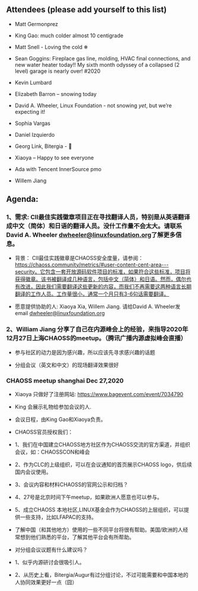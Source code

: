 ## Attendees (please add yourself to this list) 

- Matt Germonprez 

- King Gao: much colder almost 10 centigrade  

- Matt Snell - Loving the cold ❄ 

- Sean Goggins: Fireplace gas line, molding, HVAC final connections, and new water heater today!! My sixth month odyssey of a collapsed (2 level) garage is nearly over! #2020 

- Kevin Lumbard 

- Elizabeth Barron – snowing today 

- David A. Wheeler, Linux Foundation - not snowing *yet*, but we’re expecting it! 

- Sophia Vargas 

- Daniel Izquierdo 

- Georg Link, Bitergia - 🎄 

- Xiaoya – Happy to see everyone 

- Ada with Tencent  InnerSource pmo 

- Willem Jiang 

## Agenda: 

### 1、需求: CII最佳实践徽章项目正在寻找翻译人员，特别是从英语翻译成中文（简体）和日语的翻译人员。没什工作量不会太大。请联系David A. Wheeler <dwheeler@linuxfoundation.org>了解更多信息。 


- 背景： CII最佳实践徽章是CHAOSS安全度量，请参阅： https://chaoss.community/metrics/#user-content-cent-area---security。它包含一套开放源码软件项目的标准，如果符合这些标准，项目将获得徽章。该书被翻译成几种语言，包括中文（简体）和日语。然而，偶尔也有改进，因此我们需要翻译这些更新的内容，而我们不再需要这两种语言长期翻译的工作人员。工作量很小，通常一个月只有3-6句话需要翻译。

- 愿意提供协助的人: Xiaoya Xia, Willem Jiang. 请给David A. Wheeler发email <dwheeler@linuxfoundation.org> 

### 2、William Jiang 分享了自己在内源峰会上的经验，来指导2020年12月27日上海CHAOSS的meetup。（腾讯广播内源虚拟峰会直播）

- 参与社区的动力是因为感兴趣，所以应该先寻求感兴趣的话题

- 分组会议（英文和中文）的现场翻译效果很好
 

### CHAOSS meetup shanghai Dec 27,2020  

- Xiaoya 只做好了注册网站: https://www.bagevent.com/event/7034790 

- King 会展示礼物给参加会议的人.   
- 会议日程，由King Gao和Xiaoya负责。
- CHAOSS官员授权我们：

- 1、我们在中国建立CHAOSS地方社区作为CHAOSS交流的官方渠道，并组织会议，如：CHAOSSCON和峰会

- 2、作为CLC的上级组织，可以在会议通知的首页展示CHAOSS logo，供后续国内会议使用。

- 3、会议内容和材料CHAOSS的官网公示和归档？

- 4、27号是北京时间下午meetup，如果欧洲人愿意也可以参与。

- 5、成立CHAOSS 本地社区,LINUX基金会作为CHAOSS的上层组织，可以提供一些支持，比如LFAPAC的支持。

- 了解中国（和其他地方）使用的一些不同平台将很有帮助。美国/欧洲的人经常想到他们熟悉的平台，了解其他平台会有所帮助。

- 对分组会议议题有什么建议吗？

- 1、似乎内源研讨会很吸引人。

- 2、从历史上看，Bitergia/Augur有过分组讨论，不过可能需要和中国本地的人协同效果更好一点（囧）